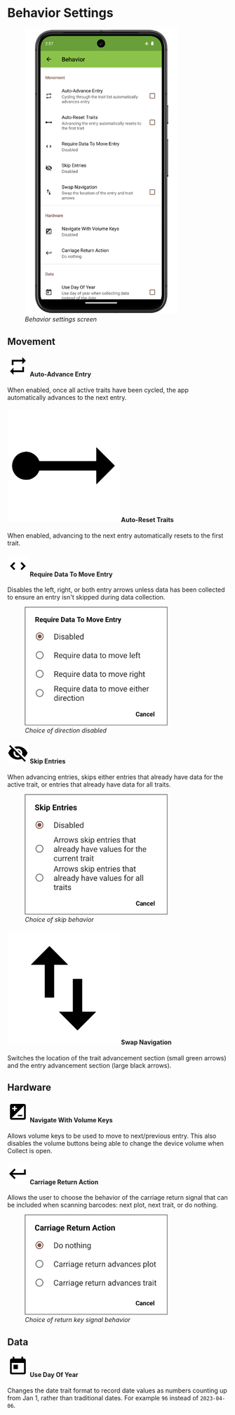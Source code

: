 <link rel="stylesheet" type="text/css" href="_styles/styles.css">

# Behavior Settings

<figure class="image">
  <img class="screenshot" src="_static/images/settings/behavior/settings_behavior_framed.png" width="350px"> 
  <figcaption class="screenshot-caption"><i>Behavior settings screen</i></figcaption> 
</figure>

## Movement

#### <img class="icon" src="_static/icons/settings/behavior/repeat.png"> Auto-Advance Entry

When enabled, once all active traits have been cycled, the app automatically advances to the next entry.

#### <img class="icon" src="_static/icons/settings/behavior/ray-start-arrow.png"> Auto-Reset Traits

When enabled, advancing to the next entry automatically resets to the first trait.

#### <img class="icon" src="_static/icons/settings/behavior/unfold-more-vertical.png"> Require Data To Move Entry

Disables the left, right, or both entry arrows unless data has been collected to ensure an entry isn't skipped during data collection.

<figure class="image">
  <img class="screenshot" src="_static/images/settings/behavior/settings_behavior_require_data.png" width="325px"> 
  <figcaption class="screenshot-caption"><i>Choice of direction disabled</i></figcaption> 
</figure>

#### <img class="icon" src="_static/icons/settings/behavior/eye-off.png"> Skip Entries

When advancing entries, skips either entries that already have data for the active trait, or entries that already have data for all traits.

<figure class="image">
  <img class="screenshot" src="_static/images/settings/behavior/settings_behavior_skip_entries.png" width="325px"> 
  <figcaption class="screenshot-caption"><i>Choice of skip behavior</i></figcaption> 
</figure>

#### <img class="icon" src="_static/icons/settings/behavior/swap-vertical.png"> Swap Navigation

Switches the location of the trait advancement section (small green arrows) and the entry advancement section (large black arrows).

## Hardware

#### <img class="icon" src="_static/icons/settings/behavior/contrast-box.png"> Navigate With Volume Keys

Allows volume keys to be used to move to next/previous entry.
This also disables the volume buttons being able to change the device volume when Collect is open.

#### <img class="icon" src="_static/icons/settings/behavior/keyboard-return.png"> Carriage Return Action

Allows the user to choose the behavior of the carriage return signal that can be included when scanning barcodes: next plot, next trait, or do nothing.

<figure class="image">
  <img class="screenshot" src="_static/images/settings/behavior/settings_behavior_return.png" width="325px"> 
  <figcaption class="screenshot-caption"><i>Choice of return key signal behavior</i></figcaption> 
</figure>

## Data

#### <img class="icon" src="_static/icons/settings/behavior/calendar-today.png"> Use Day Of Year

Changes the date trait format to record date values as numbers counting up from Jan 1, rather than traditional dates. For example `96` instead of `2023-04-06`.